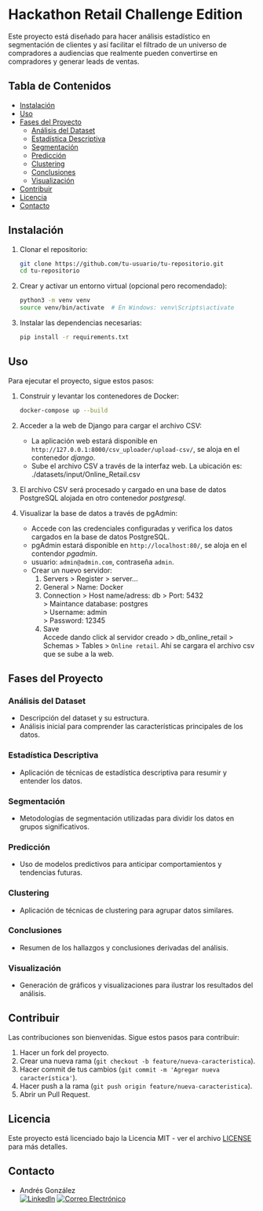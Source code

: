 # Hackathon Retail Challenge Edition

Este proyecto está diseñado para hacer análisis estadístico en segmentación de clientes y así facilitar el filtrado de un universo de compradores a audiencias que realmente pueden convertirse en compradores y generar leads de ventas.

## Tabla de Contenidos

- [Instalación](#instalación)
- [Uso](#uso)
- [Fases del Proyecto](#fases-del-proyecto)
  - [Análisis del Dataset](#análisis-del-dataset)
  - [Estadística Descriptiva](#estadística-descriptiva)
  - [Segmentación](#segmentación)
  - [Predicción](#predicción)
  - [Clustering](#clustering)
  - [Conclusiones](#conclusiones)
  - [Visualización](#visualización)
- [Contribuir](#contribuir)
- [Licencia](#licencia)
- [Contacto](#contacto)

## Instalación

1. Clonar el repositorio:
    ```bash
    git clone https://github.com/tu-usuario/tu-repositorio.git
    cd tu-repositorio
    ```

2. Crear y activar un entorno virtual (opcional pero recomendado):
    ```bash
    python3 -m venv venv
    source venv/bin/activate  # En Windows: venv\Scripts\activate
    ```

3. Instalar las dependencias necesarias:
    ```bash
    pip install -r requirements.txt
    ```

## Uso

Para ejecutar el proyecto, sigue estos pasos:

1. Construir y levantar los contenedores de Docker:
    ```bash
    docker-compose up --build
    ```

2. Acceder a la web de Django para cargar el archivo CSV:
    - La aplicación web estará disponible en `http://127.0.0.1:8000/csv_uploader/upload-csv/`, se aloja en el contenedor *django*. 
    - Sube el archivo CSV a través de la interfaz web. La ubicación es: ./datasets/input/Online_Retail.csv

3. El archivo CSV será procesado y cargado en una base de datos PostgreSQL alojada en otro contenedor *postgresql*.

4. Visualizar la base de datos a través de pgAdmin:
    - Accede con las credenciales configuradas y verifica los datos cargados en la base de datos PostgreSQL.
    - pgAdmin estará disponible en `http://localhost:80/`, se aloja en el contendor *pgadmin*.
    - usuario: `admin@admin.com`, contraseña `admin`.
    - Crear un nuevo servidor:  
        1) Servers > Register > server...  
        2) General > Name: Docker  
        3) Connection > Host name/adress: db 
                      > Port: 5432  
                      > Maintance database: postgres  
                      > Username: admin  
                      > Password: 12345  
        4) Save  
    Accede dando click al servidor creado > db_online_retail > Schemas > Tables > `Online retail`. Ahí se cargara el archivo csv que se sube a la web. 

## Fases del Proyecto

### Análisis del Dataset

- Descripción del dataset y su estructura.
- Análisis inicial para comprender las características principales de los datos.

### Estadística Descriptiva

- Aplicación de técnicas de estadística descriptiva para resumir y entender los datos.

### Segmentación

- Metodologías de segmentación utilizadas para dividir los datos en grupos significativos.

### Predicción

- Uso de modelos predictivos para anticipar comportamientos y tendencias futuras.

### Clustering

- Aplicación de técnicas de clustering para agrupar datos similares.

### Conclusiones

- Resumen de los hallazgos y conclusiones derivadas del análisis.

### Visualización

- Generación de gráficos y visualizaciones para ilustrar los resultados del análisis.

## Contribuir

Las contribuciones son bienvenidas. Sigue estos pasos para contribuir:

1. Hacer un fork del proyecto.
2. Crear una nueva rama (`git checkout -b feature/nueva-caracteristica`).
3. Hacer commit de tus cambios (`git commit -m 'Agregar nueva característica'`).
4. Hacer push a la rama (`git push origin feature/nueva-caracteristica`).
5. Abrir un Pull Request.

## Licencia

Este proyecto está licenciado bajo la Licencia MIT - ver el archivo [LICENSE](LICENSE) para más detalles.

## Contacto

- Andrés González  
[![LinkedIn](https://img.shields.io/badge/LinkedIn-0077B5?style=for-the-badge&logo=linkedin&logoColor=white)](https://www.linkedin.com/in/andres946/)
[![Correo Electrónico](https://img.shields.io/badge/Correo%20Electrónico-andresgvelasquez8@gmail.com-red?style=for-the-badge&logo=mail.ru)](mailto:andresgvelasquez8@gmail.com) 